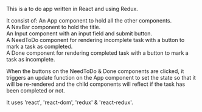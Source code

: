 This is a to do app written in React and using Redux.

It consist of:
  An App component to hold all the other components.<br>
  A NavBar component to hold the title.<br>
  An Input component with an input field and submit button.<br>
  A NeedToDo component for rendering incomplete task with a button
    to mark a task as completed.<br>
  A Done component for rendering completed task with a button to
    mark a task as incomplete.<br>

When the buttons on the NeedToDo & Done components are clicked, it
 triggers an update function on the App component to set the state so
 that it will be re-rendered and the child components will reflect if
 the task has been completed or not.

 It uses 'react', 'react-dom', 'redux' & 'react-redux'.
